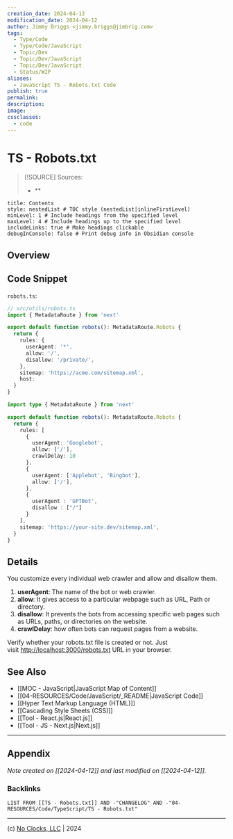 ```yaml
---
creation_date: 2024-04-12
modification_date: 2024-04-12
author: Jimmy Briggs <jimmy.briggs@jimbrig.com>
tags:
  - Type/Code
  - Type/Code/JavaScript
  - Topic/Dev
  - Topic/Dev/JavaScript
  - Topic/Dev/JavaScript
  - Status/WIP
aliases:
  - JavaScript TS - Robots.txt Code
publish: true
permalink:
description:
image:
cssclasses:
  - code
---
```


# TS - Robots.txt

> [!SOURCE] Sources:
> - **

```table-of-contents
title: Contents 
style: nestedList # TOC style (nestedList|inlineFirstLevel)
minLevel: 1 # Include headings from the specified level
maxLevel: 4 # Include headings up to the specified level
includeLinks: true # Make headings clickable
debugInConsole: false # Print debug info in Obsidian console
```

## Overview

## Code Snippet

`robots.ts`:

```typescript
// src/utils/robots.ts
import { MetadataRoute } from 'next'

export default function robots(): MetadataRoute.Robots {
  return {
    rules: {
      userAgent: '*',
      allow: '/',
      disallow: '/private/',
    },
    sitemap: 'https://acme.com/sitemap.xml',
    host:
  }
}
```


```typescript
import type { MetadataRoute } from 'next'

export default function robots(): MetadataRoute.Robots {
  return {
    rules: [
      {
        userAgent: 'Googlebot',
        allow: ['/'],
        crawlDelay: 10
      },
      {
        userAgent: ['Applebot', 'Bingbot'],
        allow: ['/'],
      },
      {
        userAgent : 'GPTBot',
        disallow : ["/"]
      }
    ], 
    sitemap: 'https://your-site.dev/sitemap.xml',
  }
}
```

## Details

You customize every individual web crawler and allow and disallow them.

1. **userAgent**: The name of the bot or web crawler.
2. **allow**: It gives access to a particular webpage such as URL, Path or directory.
3. **disallow**: It prevents the bots from accessing specific web pages such as URLs, paths, or directories on the website.
4. **crawlDelay**: how often bots can request pages from a website.

Verify whether your robots.txt file is created or not. Just visit [http://localhost:3000/robots.txt](http://localhost:3000/robots.txt) URL in your browser.

## See Also

- [[MOC - JavaScript|JavaScript Map of Content]]
- [[04-RESOURCES/Code/JavaScript/_README|JavaScript Code]]
- [[Hyper Text Markup Language (HTML)]]
- [[Cascading Style Sheets (CSS)]]
- [[Tool - React.js|React.js]]
- [[Tool - JS - Next.js|Next.js]]

***

## Appendix

*Note created on [[2024-04-12]] and last modified on [[2024-04-12]].*

### Backlinks

```dataview
LIST FROM [[TS - Robots.txt]] AND -"CHANGELOG" AND -"04-RESOURCES/Code/TypeScript/TS - Robots.txt"
```

***

(c) [No Clocks, LLC](https://github.com/noclocks) | 2024